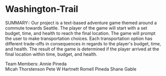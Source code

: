 # Washington-Trail

SUMMARY:: Our project is a text-based adventure game themed around a commute towards Seattle. The player of the game will start with a set budget, time, and health to reach the final location. The game will prompt the user to make transportation choices. Each transportation option has different trade-offs in consequences in regards to the player's budget, time, and health. The result of the game is determined if the player arrived at the final location within time, budget, and health.

Team Members:
  Annie Pineda  
  Micah Thorstenson
  Pete W Hartnett
  Romell Pineda
  Shane Gable
